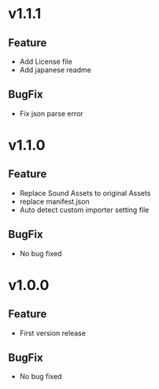 <!-- 
===== FORMAT ====== 

# vX.X.X
## Feature
- No feature updated. (if there is no update feature)

## BugFix
- No bugs fixed ( if there is no bugfix update)
- explanation. (#issue_number)

-->

# v1.1.1
## Feature
- Add License file
- Add japanese readme

## BugFix
- Fix json parse error


# v1.1.0
## Feature
- Replace Sound Assets to original Assets
- replace manifest.json 
- Auto detect custom importer setting file

## BugFix
- No bug fixed 


# v1.0.0
## Feature
- First version release

## BugFix
- No bug fixed 